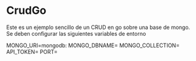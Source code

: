 # CrudGo

Este es un ejemplo sencillo de un CRUD en go sobre una base de mongo. Se deben configurar las siguientes variables de entorno

MONGO_URI=mongodb:
MONGO_DBNAME=
MONGO_COLLECTION=
API_TOKEN=
PORT=

